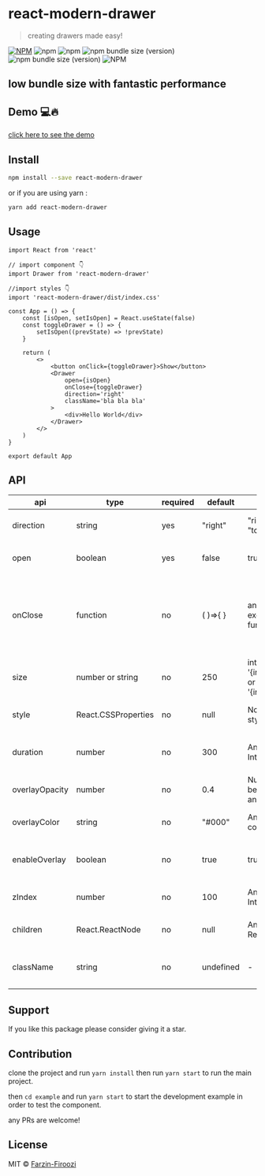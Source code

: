 # react-modern-drawer

> creating drawers made easy!

[![NPM](https://img.shields.io/npm/v/react-modern-drawer.svg)](https://www.npmjs.com/package/react-modern-drawer)
![npm](https://img.shields.io/npm/dt/react-modern-drawer)
![npm](https://img.shields.io/npm/dw/react-modern-drawer)
![npm bundle size (version)](https://img.shields.io/bundlephobia/min/react-modern-drawer/1.1.0)
![npm bundle size (version)](https://img.shields.io/bundlephobia/minzip/react-modern-drawer/1.1.0)
![NPM](https://img.shields.io/npm/l/react-modern-drawer)

## low bundle size with fantastic performance

## Demo 💻🔥

[click here to see the demo](https://farzin-firoozi.github.io/react-modern-drawer/)

## Install

```bash
npm install --save react-modern-drawer
```

or if you are using yarn :

```bash
yarn add react-modern-drawer
```

## Usage

```tsx
import React from 'react'

// import component 👇
import Drawer from 'react-modern-drawer'

//import styles 👇
import 'react-modern-drawer/dist/index.css'

const App = () => {
    const [isOpen, setIsOpen] = React.useState(false)
    const toggleDrawer = () => {
        setIsOpen((prevState) => !prevState)
    }

    return (
        <>
            <button onClick={toggleDrawer}>Show</button>
            <Drawer
                open={isOpen}
                onClose={toggleDrawer}
                direction='right'
                className='bla bla bla'
            >
                <div>Hello World</div>
            </Drawer>
        </>
    )
}

export default App
```

## API

| api            | type                | required | default   | value                                     | desciption                                                                                  |
| -------------- | ------------------- | -------- | --------- | ----------------------------------------- | ------------------------------------------------------------------------------------------- |
| direction      | string              | yes      | "right"   | "right" , "left" , "top","bottom"         | Selecting the direction that drawer opens                                                   |
| open           | boolean             | yes      | false     | true , false                              | Select when to show drawer                                                                  |
| onClose        | function            | no       | ( )=>{ }  | any executable function                   | This function is called when clicking on backdrop layer usually used for closing the drawer |
| size           | number or string    | no       | 250       | integer or '{integer}px' or '{integer}vw' | Determines the size of drawer                                                               |
| style          | React.CSSProperties | no       | null      | Normal stylings                           | Can be used for inline styles                                                               |
| duration       | number              | no       | 300       | Any positive Integer                      | Determines the duration of opening the drawer                                               |
| overlayOpacity | number              | no       | 0.4       | Number between 0 and 1                    | Determines the opacity of overlay                                                           |
| overlayColor   | string              | no       | "#000"    | Any color code                            | Determines the color of overlay                                                             |
| enableOverlay  | boolean             | no       | true      | true , false                              | Determines whether to show the overlay                                                      |
| zIndex         | number              | no       | 100       | Any positive Integer                      | Determines the zIndex of drawer                                                             |
| children       | React.ReactNode     | no       | null      | Any ReactNode                             | This is the same as props.children                                                          |
| className      | string              | no       | undefined | -                                         | normal regular classNames and stuff                                                         |

## Support

If you like this package please consider giving it a star.

## Contribution

clone the project and run `yarn install` then run `yarn start` to run the main project.

then `cd example` and run `yarn start` to start the development example in order to test the component.

any PRs are welcome!

## License

MIT © [Farzin-Firoozi](https://github.com/Farzin-Firoozi)
